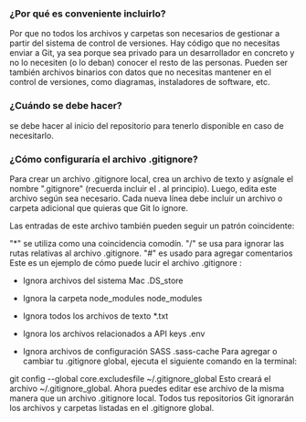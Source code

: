 ### ¿Por qué es conveniente incluirlo?


Por que no todos los archivos y carpetas son necesarios de gestionar a partir del sistema de control de versiones. Hay código que no necesitas enviar a Git, ya sea porque sea privado para un desarrollador en concreto y no lo necesiten (o lo deban) conocer el resto de las personas. Pueden ser también archivos binarios con datos que no necesitas mantener en el control de versiones, como diagramas, instaladores de software, etc.


### ¿Cuándo se debe hacer?
 
se debe hacer al inicio del repositorio para tenerlo disponible en caso de necesitarlo.











### ¿Cómo configuraría el archivo .gitignore?


Para crear un archivo .gitignore local, crea un archivo de texto y asígnale el nombre ".gitignore" (recuerda incluir el . al principio). Luego, edita este archivo según sea necesario. Cada nueva línea debe incluir un archivo o carpeta adicional que quieras que Git lo ignore.

  Las entradas de este archivo también pueden seguir un patrón coincidente:

"*" se utiliza como una coincidencia comodín.
"/" se usa para ignorar las rutas relativas al archivo .gitignore.
"#" es usado para agregar comentarios
Este es un ejemplo de cómo puede lucir el archivo .gitignore :

- Ignora archivos del sistema Mac 
.DS_store

- Ignora la carpeta node_modules
node_modules

- Ignora todos los archivos de texto
*.txt

- Ignora los archivos relacionados a API keys
.env

- Ignora archivos de configuración SASS
.sass-cache
Para agregar o cambiar tu .gitignore global, ejecuta el siguiente comando en la terminal:

git config --global core.excludesfile ~/.gitignore_global
Esto creará el archivo ~/.gitignore_global. Ahora puedes editar ese archivo de la misma manera que un archivo .gitignore local. Todos tus repositorios Git ignorarán los archivos y carpetas listadas en el .gitignore global.
